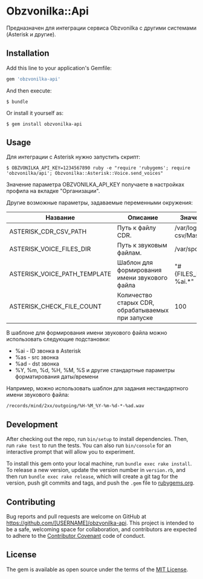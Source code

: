 # Obzvonilka::Api

Предназначен для интеграции сервиса Obzvonilka с другими системами (Asterisk и другие).

## Installation

Add this line to your application's Gemfile:

```ruby
gem 'obzvonilka-api'
```

And then execute:

    $ bundle

Or install it yourself as:

    $ gem install obzvonilka-api

## Usage

Для интеграции с Asterisk нужно запустить скрипт:

    $ OBZVONILKA_API_KEY=1234567890 ruby -e "require 'rubygems'; require 'obzvonilka/api'; Obzvonilka::Asterisk::Voice.send_voices"

Значение параметра OBZVONILKA_API_KEY получаете в настройках профила на вкладке "Организации".

Другие возможные параметры, задаваемые переменными окружения:

|           Название           |         Описание                                  | Значение по умолчанию                
|------------------------------|---------------------------------------------------|--------------------------------------
| ASTERISK_CDR_CSV_PATH        | Путь к файлу CDR.                                 | /var/log/asterisk/cdr-csv/Master.csv 
| ASTERISK_VOICE_FILES_DIR     | Путь к звуковым файлам.                           | /var/spool/asterisk/monitor          
| ASTERISK_VOICE_PATH_TEMPLATE | Шаблон для формирования имени звукового файла     | "#{FILES_PATH}/%Y/%m/%d/*-%ai.\*"    
| ASTERISK_CHECK_FILE_COUNT    | Количество старых CDR, обрабатываемых при запуске | 100                                  

В шаблоне для формирования имени звукового файла можно использовать следующие подстановки:

* %ai - ID звонка в Asterisk
* %as - src звонка
* %ad - dst звонка
* %Y, %m, %d, %H, %M, %S и другие стандартные параметры форматирования даты/времени

Например, можно использовать шаблон для задания нестандартного имени звукового файла:

    /records/mind/2xx/outgoing/%H-%M_%Y-%m-%d-*-%ad.wav




## Development

After checking out the repo, run `bin/setup` to install dependencies. Then, run `rake test` to run the tests. You can also run `bin/console` for an interactive prompt that will allow you to experiment.

To install this gem onto your local machine, run `bundle exec rake install`. To release a new version, update the version number in `version.rb`, and then run `bundle exec rake release`, which will create a git tag for the version, push git commits and tags, and push the `.gem` file to [rubygems.org](https://rubygems.org).

## Contributing

Bug reports and pull requests are welcome on GitHub at https://github.com/[USERNAME]/obzvonilka-api. This project is intended to be a safe, welcoming space for collaboration, and contributors are expected to adhere to the [Contributor Covenant](contributor-covenant.org) code of conduct.


## License

The gem is available as open source under the terms of the [MIT License](http://opensource.org/licenses/MIT).

